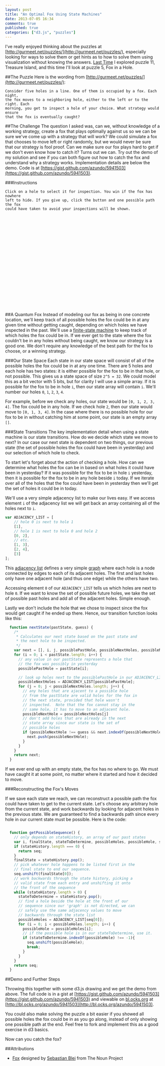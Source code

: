 ```yaml
---
layout: post
title: "An Optimal Fox Using State Machines"
date: 2013-07-05 16:34
comments: true
published: true
categories: ["d3.js", "puzzles"]
---
```


<style>
    .fox-hole.selected {
        fill: white;
        stroke: black;
    }
    #fox {
        width: 600px;
        overflow: auto;
        min-height: 300px;
    }
</style>


I've really enjoyed thinking about the puzzles at
[http://gurmeet.net/puzzles/](http://gurmeet.net/puzzles/), especially
looking for ways to solve them or get hints as to how to solve them using
visualization without knowing the answers.
[Last Time](http://azundo.github.io/blog/using-d3-dot-js-to-brute-force-the-pirate-puzzle/)
I explored puzzle 11, Treasure Island, and this time I'll look at puzzle 5, Fox
in a Hole.

##The Puzzle
Here is the wording from [http://gurmeet.net/puzzles/](http://gurmeet.net/puzzles/):

    Consider five holes in a line. One of them is occupied by a fox. Each night,
    the fox moves to a neighboring hole, either to the left or to the right. Each
    morning, you get to inspect a hole of your choice. What strategy would ensure
    that the fox is eventually caught?

##The Challenge
The question I asked was, can we, without knowledge of a working strategy,
create a fox that plays optimally against us so we can be sure we've come up
with a strategy that will work? We could simulate a fox that chooses to move
left or right randomly, but we would never be sure that our strategy is fool
proof. Can we make sure our fox plays hard to get if we don't even know how
to catch it? Turns out we can. Try out the demo of my solution and see if you
can both figure out how to catch the fox and understand why a strategy works.
Implementation details are below the demo. Code is at 
[https://gist.github.com/azundo/5941503](https://gist.github.com/azundo/5941503).


###Instructions

    Click on a hole to select it for inspection. You win if the fox has nowhere
    left to hide. If you give up, click the button and one possible path the fox
    could have taken to avoid your inspections will be shown.


<div id="fox"></div>


<script src="http://d3js.org/d3.v3.min.js" charset="utf-8"></script>
<script type="text/javascript">
(function(){
  var
    foxHoleR = 45,
    xOffset = foxHoleR*2 + 15,
    yOffset = foxHoleR/4 + 40,
    container = d3.select('#fox'),
    svg,
    currentDay,
    button,
    selector,

  /*
   * State machine functions
   *
   * In this example, a state is the set of possible holes that the fox could
   * be in on a given day after accounting for the farmer's strategy up to that
   * point.
   *
   * For example on the first day, after the farmer inspects a hole, it is
   * possible that the fox is in any of the other holes, so the state for the
   * first day would have four entries.
   *
   * We could represent our state space as a 5-bit bit vector, where a bit is
   * on if the fox could be in that hole, and off if the fox couldn't be in
   * that hole. I think this representation (an array of possible values) is a
   * bit easier to follow and less accessible bit manipulation.
   */

  ADJACENCY_LIST = [
    // hole 0 is next to hole 1
    [1],
    // hole 1 is next to hole 0 and hole 2
    [0, 2],
    // etc.
    [1, 3],
    [2, 4],
    [3]
    ],
  state,
  stateHistory;


  function nextState(pastState, guess) {
    /*
     * Calculates our next state based on the past state and the next hole to be inspected.
     */
    var next = [], i, j, possiblePastHole, possibleNextHoles, possibleNextHole;
    for (i = 0; i < pastState.length; i++) {
      // any value in our pastState represents a hole that the fox was possibly in yesterday
      possiblePastHole = pastState[i];

      // look up holes next to the possiblePastHole in our ADJACENCY_LIST
      possibleNextHoles = ADJACENCY_LIST[possiblePastHole];
      for (j = 0; j < possibleNextHoles.length; j++) {
        // any holes that are ajacent to a possible hole from the pastState
        // are valid holes for the fox in the next state, provided that hole wasn't inspected.
        // Note that the fox cannot stay in the same hole, it has to move to an adjacent hole.
        possibleNextHole = possibleNextHoles[j]
        // don't add holes that are already in the next state array since our
        // state is the set of possible holes
        if (possibleNextHole !== guess && next.indexOf(possibleNextHole) === -1) {
          next.push(possibleNextHole);
        }
      }
    }
    return next;
  }

  function getPossibleSequence() {
    // only depends on our stateHistory
    var i, finalState, stateToDetermine, possibleHoles, possibleHole, seq = [];
    if (stateHistory.length === 0) {
      return seq;
    }
    finalState = stateHistory.pop();
    // pick whatever hole happens to be listed first in the final state to end our sequence.
    seq.unshift(finalState[0]);
    // work backwards through the state history, picking a valid state from each 
    // entry and unshifting it onto the front of the sequence
    while (stateHistory.length > 0) {
      stateToDetermine = stateHistory.pop();
      // find a hole beside the hole at the front of our sequence
      // since our 'graph' is not directed, we can safely use
      // the same adjacency values to move backwards through
      // the state list
      possibleHoles = ADJACENCY_LIST[seq[0]];
      for (i = 0; i < possibleHoles.length; i++) {
        possibleHole = possibleHoles[i];
        // if the possible hole is in our stateToDetermine, use it.
        if (stateToDetermine.indexOf(possibleHole) !== -1){
          seq.unshift(possibleHole);
          break;
        }
      }
    }
    return seq;
  }

  /*
   * End of State Machine Functions
   */

  function selectHole() {
      // pull the hole number from the id. XXX should fix this
      var selection = parseInt(d3.select(this).attr('id').split('-').pop());
      // update state information
      state = nextState(state, selection);
      // if there are no possible holes for the fox to be in, we caught him!
      if (state.length === 0) {
        foxCaught(selection);
      } else {
        advanceOneDay(selection);
      }
  }

  function foxCaught(selection) {
    alert("You got him!");
    // remove the selector
    selector.remove();

    // our last state was where we caught the fox
    stateHistory.push([selection]);

    // draw the current selection
    drawHoles(currentDay, currentDay, selection);

    // draw all foxes in
    drawFoxes();

    // reset the button
    button
      .text('Try Again')
      .on('click', init);
  }

  function advanceOneDay(selection) {
    // update our stateHistory
    stateHistory.push(state.slice());

    // increase size of container div and/or svg canvas
    updateCanvasSizes();

    // move the selector down
    moveSelector();

    // draw in row with our selection
    drawHoles(currentDay, currentDay, selection);

    // fill in 'missed' label
    labelMissed(currentDay, selection);

    // increase our day counter
    currentDay += 1;

  }

  init();

  function init() {
    state = [0, 1, 2, 3, 4];
    stateHistory = [];
    container.html('');
    svg = container.append('svg')
      .attr('width', 600)
      .attr('height', 2*yOffset);
    currentDay = 0;
    button = container.append('button')
      .text('I give up. Show me the fox!')
      .on('click', giveUp);
    selector = drawHoles('selector', 0);
    selector.selectAll('.fox-hole')
      .on('mouseover', function() {
        d3.select(this).classed('selected', true);
      })
      .on('mouseout', function() {
        d3.select(this).classed('selected', false);
      })
      .on('click', selectHole);
  };


  function giveUp() {
    selector.remove();
    // case where the user didn't make any guesses, put the fox in the first hole
    if (stateHistory.length === 0) {
      drawHoles(currentDay, currentDay);
      drawFox(currentDay, 0);
    }
    else {
      drawFoxes();
    }
    button
      .text('Try Again')
      .on('click', init);
  }

  /*
   * D3 Drawing functions
   */

  function drawHoles(idSuffix, row, selected) {
    var i, hole, holes = svg.append('g')
    .attr('id', 'fox-holes-' + idSuffix)
      .attr('transform', 'translate(0,' + ((row+1) * yOffset) + ')');
    holes.append('text')
      .text('Day ' + (row + 1))
      .attr('y', yOffset / 4);
    for (i = 0; i < 5; i++) {
      hole = holes.append('ellipse')
        .attr('id', 'fox-hole-' + idSuffix + '-' + i)
        .attr('rx', foxHoleR)
        .attr('ry', foxHoleR / 4)
        .attr('cx', i * xOffset + xOffset)
        .attr('cy', foxHoleR / 4 )
        .classed('fox-hole', true);
      if (i === selected) {
        hole.classed('selected', true)
      }
    }
    return holes;
  }

  function drawFoxes() {
    var seq = getPossibleSequence(), i;
    for (i=0; i < seq.length; i++) {
      drawFox(i, seq[i]);
    }
  }

  function drawFox(row, hole) {
    d3.select("#fox-holes-" + row)
      .append('image')
      .attr('xlink:href', '../../images/fox_white.svg')
      .attr('width', foxHoleR)
      .attr('height', foxHoleR)
      .attr('x', (hole+1) * xOffset - foxHoleR / 2 )
      .attr('y', -1 * foxHoleR / 2 );
  }

  function updateCanvasSizes() {
    // increase size of svg canvas if need be
    if (svg.attr('height') < (currentDay + 3) * yOffset) {
      svg.attr('height', (currentDay + 3) * yOffset);
    }
    // add to container's height if it's too small
    // to facilitate scrolling
    var containerHeight = parseInt(container.style('min-height'));
    if (containerHeight < (currentDay + 3) * yOffset) {
      container.style('min-height', (containerHeight + yOffset*5) + 'px');
    }
  }

  function moveSelector() {
    selector
      .transition()
        .attr('transform', 'translate(0,' + (currentDay+2) * yOffset + ')');
    selector.select('text')
      .text('Day ' + (currentDay+2));
    // mouseout doesn't fire when using transform to move the selector until the mouse
    // is moved again, so manually de-select the hole
    selector.select('.fox-hole.selected')
      .classed('selected', false);
  }

  function labelMissed(row, selection) {
    d3.select("#fox-holes-" + row)
      .append('text')
      .text('Missed!')
      .attr('x', (selection+1) * xOffset - foxHoleR / 2 )
      .attr('y', foxHoleR / 3);
  }

})();
</script>

##A Quantum Fox
Instead of modeling our fox as being in one concrete location, we'll keep track
of all possible holes the fox could be in at any given time without getting
caught, depending on which holes we have inspected in the past. We'll use a
[finite-state machine](https://en.wikipedia.org/wiki/Finite-state_machine) to
keep track of which holes the fox could be in. If we ever get to the state
where the fox couldn't be in any holes without being caught, we know our
strategy is a good one. We don't require any knowledge of the best path for
the fox to choose, or a winning strategy.

###Our State Space
Each state in our state space will consist of all of the possible holes the fox
could be in at any one time. There are 5 holes and each hole has two states: it
is either possible for the fox to be in that hole, or not possible. This gives
us a state space of size `2^5 = 32`. We could model this as a bit vector with 5
bits, but for clarity I will use a simple array. If it is possible for the fox
to be in hole `i`, then our state array will contain `i`. We'll number our
holes `0`, `1`, `2`, `3`, `4`.

For example, before we check any holes, our state would be `[0, 1, 2, 3, 4]`.
The fox could be in any hole. If we check hole `2`, then our state would move
to `[0, 1, 3, 4]`. In the case where there is no possible hole for our fox to
be in without catching him at some point, our state is an empty array `[]`.

###State Transitions
The key implementation detail when using a state machine is our state
transitions. How do we decide which state we move to next? In our case our next
state is dependent on two things, our previous state (the set of possible holes
the fox could have been in yesterday) and our selection of which hole to check.

To start let's forget about the action of checking a hole. How can we determine
what holes the fox can be in based on what holes it could have been in
yesterday? If it was possible for the fox to be in hole `i` yesterday, then it
is possible for the fox to be in any hole beside `i` today. If we iterate over
all of the holes that the fox could have been in yesterday then we'll get the
set of holes it could be in today.

We'll use a very simple adjacency list to make our lives easy. If we access
element `i` of the adjacency list we will get back an array containing all of
the holes next to `i`.



```javascript
var ADJACENCY_LIST = [
    // hole 0 is next to hole 1
    [1],
    // hole 1 is next to hole 0 and hole 2
    [0, 2],
    // etc.
    [1, 3],
    [2, 4],
    [3]
];
```

This [adjacency list](http://en.wikipedia.org/wiki/Adjacency_list) defines a
very simple [graph](https://en.wikipedia.org/wiki/Graph_(mathematics)) where
each hole is a node connected by edges to each of its adjacent holes. The first
and last holes only have one adjacent hole (and thus one edge) while the others
have two.

Accessing element `0` of our `ADJACENCY_LIST` tells us which holes are next
to hole `0`. If we want to know the set of possible future holes, we take the
set of possible past holes and add all of the adjacent holes. Simple enough.

Lastly we don't include the hole that we chose to inspect since the fox would
get caught if he ended up there. Hence, our transition function looks like this:

```javascript
  function nextState(pastState, guess) {
    /*
     * Calculates our next state based on the past state and
     * the next hole to be inspected.
     */
    var next = [], i, j, possiblePastHole, possibleNextHoles, possibleNextHole;
    for (i = 0; i < pastState.length; i++) {
      // any value in our pastState represents a hole that
      // the fox was possibly in yesterday
      possiblePastHole = pastState[i];

      // look up holes next to the possiblePastHole in our ADJACENCY_LIST
      possibleNextHoles = ADJACENCY_LIST[possiblePastHole];
      for (j = 0; j < possibleNextHoles.length; j++) {
        // any holes that are ajacent to a possible hole
        // from the pastState are valid holes for the fox in
        // the next state, provided that hole wasn't
        // inspected.  Note that the fox cannot stay in the
        // same hole, it has to move to an adjacent hole.
        possibleNextHole = possibleNextHoles[j]
        // don't add holes that are already in the next
        // state array since our state is the set of
        // possible holes
        if (possibleNextHole !== guess && next.indexOf(possibleNextHole) === -1) {
          next.push(possibleNextHole);
        }
      }
    }
    return next;
  }
```

If we ever end up with an empty state, the fox has no where to go. We must have
caught it at some point, no matter where it started and how it decided to move.

###Reconstructing the Fox's Moves

If we save each state we reach, we can reconstruct a possible path the fox
could have taken to get to the current state. Let's choose any arbitrary hole
from the current state, and work backwards by looking for adjacent holes in the
previous state. We are guaranteed to find a backwards path since every hole in
our current state must be possible. Here is the code:

```javascript

  function getPossibleSequence() {
    // only depends on stateHistory, an array of our past states
    var i, finalState, stateToDetermine, possibleHoles, possibleHole, seq = [];
    if (stateHistory.length === 0) {
      return seq;
    }
    finalState = stateHistory.pop();
    // pick whatever hole happens to be listed first in the
    // final state to end our sequence.
    seq.unshift(finalState[0]);
    // work backwards through the state history, picking a
    // valid state from each entry and unshifting it onto
    // the front of the sequence
    while (stateHistory.length > 0) {
      stateToDetermine = stateHistory.pop();
      // find a hole beside the hole at the front of our
      // sequence since our 'graph' is not directed, we can
      // safely use the same adjacency values to move
      // backwards through the state list
      possibleHoles = ADJACENCY_LIST[seq[0]];
      for (i = 0; i < possibleHoles.length; i++) {
        possibleHole = possibleHoles[i];
        // if the possible hole is in our stateToDetermine, use it.
        if (stateToDetermine.indexOf(possibleHole) !== -1){
          seq.unshift(possibleHole);
          break;
        }
      }
    }
    return seq;
  }
```

##Demo and Further Steps

Throwing this together with some d3.js drawing and we get the demo from above.
The full code is in a gist at
[https://gist.github.com/azundo/5941503](https://gist.github.com/azundo/5941503)
and viewable on [bl.ocks.org](http://bl.ocks.org) at
[http://bl.ocks.org/azundo/5941503](http://bl.ocks.org/azundo/5941503).

You could also make solving the puzzle a bit easier if you showed all possible
holes the fox could be in as you go along, instead of only showing one possible
path at the end. Feel free to fork and implement this as a good exercise in d3
basics.

Now can you catch the fox?

##Attributions
* <a href="http://thenounproject.com/noun/fox/#icon-No4144" target="_blank">Fox</a> designed by <a href="http://thenounproject.com/ceqq" target="_blank">Sebastian Blei</a> from The Noun Project

